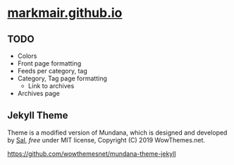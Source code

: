 # [markmair.github.io](https://markmair.github.io)

## TODO

- Colors
- Front page formatting
- Feeds per category, tag
- Category, Tag page formatting
    - Link to archives
- Archives page

## Jekyll Theme

Theme is a modified version of Mundana, which is designed and developed by [Sal](https://www.wowthemes.net), *free* under MIT license, Copyright (C) 2019 WowThemes.net. 

https://github.com/wowthemesnet/mundana-theme-jekyll